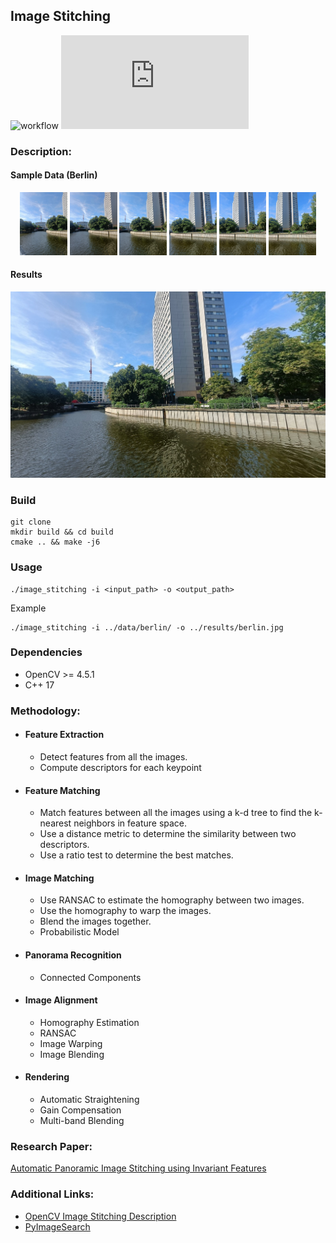 ## Image Stitching
![workflow](https://github.com/arghadeep25/Image-Stitching/actions/workflows/cmake.yml/badge.svg)
![GitHub license](https://badgen.net/github/license/Naereen/Strapdown.js)

[//]: # (![C++]&#40;https://forthebadge.com/images/badges/made-with-c-plus-plus.svg&#41;)

[//]: # (![]&#40;https://socialify.git.ci/arghadeep25/Data-Structures-and-Algorithms/image?font=KoHo&pattern=Plus&theme=Auto&#41;)

### Description:

#### Sample Data (Berlin)
<p align="center">
  <img src="data/berlin/001.jpg" width="15%" /> 
  <img src="data/berlin/002.jpg" width="15%" />  
  <img src="data/berlin/003.jpg" width="15%" />
  <img src="data/berlin/004.jpg" width="15%">  
  <img src="data/berlin/005.jpg" width="15%"> 
  <img src="data/berlin/006.jpg" width="15%">  
</p> 

#### Results
<p align="center">
  <img src="results/berlin.jpg" width="%" />
</p>

### Build
```
git clone 
mkdir build && cd build
cmake .. && make -j6
```

### Usage
```
./image_stitching -i <input_path> -o <output_path>
```
Example
```
./image_stitching -i ../data/berlin/ -o ../results/berlin.jpg
```
### Dependencies
 - OpenCV >= 4.5.1
 - C++ 17

### Methodology:
- #### Feature Extraction
    - Detect features from all the images.
    - Compute descriptors for each keypoint

- #### Feature Matching
    - Match features between all the images using a k-d tree to find the k-nearest neighbors in feature space.
    - Use a distance metric to determine the similarity between two descriptors.
    - Use a ratio test to determine the best matches.

- #### Image Matching
    - Use RANSAC to estimate the homography between two images.
    - Use the homography to warp the images.
    - Blend the images together.
    - Probabilistic Model

- #### Panorama Recognition
    - Connected Components

- #### Image Alignment
    - Homography Estimation
    - RANSAC
    - Image Warping
    - Image Blending

- #### Rendering
    - Automatic Straightening
    - Gain Compensation
    - Multi-band Blending

### Research Paper:

[Automatic Panoramic Image Stitching using Invariant Features](https://www.cs.ubc.ca/~lowe/papers/07brown.pdf)

### Additional Links:

- [OpenCV Image Stitching Description](https://docs.opencv.org/3.4/d1/d46/group__stitching.html)
- [PyImageSearch](https://pyimagesearch.com/2018/12/17/image-stitching-with-opencv-and-python/)